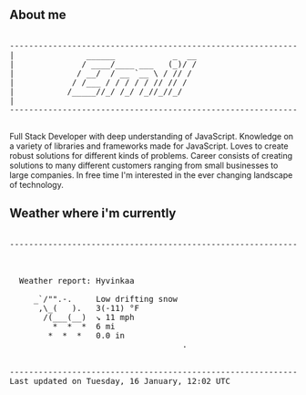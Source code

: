 ## About me

<pre>

--------------------------------------------------------------------------------------
|			    ______            _  __
|			   / ____/____ ___   (_)/ /
|			  / __/  / __ `__ \ / // / 
|			 / /___ / / / / / // // /  
|			/_____//_/ /_/ /_//_//_/   
|                           
--------------------------------------------------------------------------------------

</pre>

Full Stack Developer with deep understanding of JavaScript. Knowledge on a variety of libraries and frameworks made for JavaScript. Loves to create robust solutions for different kinds of problems. Career consists of creating solutions to many different customers ranging from small businesses to large companies. In free time I'm interested in the ever changing landscape of technology. 



## Weather where i'm currently  

<pre>

--------------------------------------------------------------------------------------


 
  Weather report: Hyvinkaa  
    
     _`/"".-.     Low drifting snow  
      ,\_(   ).   3(-11) °F  
       /(___(__)  ↘ 11 mph  
         *  *  *  6 mi  
        *  *  *   0.0 in  
                                    .


--------------------------------------------------------------------------------------
Last updated on Tuesday, 16 January, 12:02 UTC
</pre>
